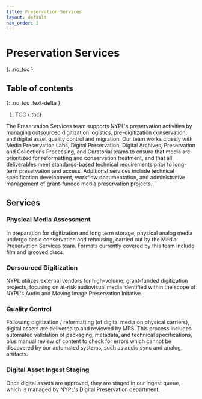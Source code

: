 ```yaml
---
title: Preservation Services
layout: default
nav_order: 3
---
```


# Preservation Services
{: .no_toc }

## Table of contents
{: .no_toc .text-delta }

1. TOC
{:toc}

The Preservation Services team supports NYPL's preservation activities by managing outsourced digitization logistics, pre-digitization conservation, and digital asset quality control and migration. Our team works closely with Media Preservation Labs, Digital Preservation, Digital Archives, Preservation and Collections Processing, and Curatorial teams to ensure that media are prioritized for reformatting and conservation treatment, and that all deliverables meet standards-based technical requirements prior to long-term preservation and access. Additional services include technical specification development, workflow documentation, and administrative management of grant-funded media preservation projects.

## Services

### Physical Media Assessment
In preparation for digitization and long term storage, physical analog media undergo basic conservation and rehousing, carried out by the Media Preservation Services team. Formats currently covered by this team include film and grooved discs.  

### Oursourced Digitization
NYPL utilizes external vendors for high-volume, grant-funded digitization projects, focusing on at-risk audiovisual media identified within the scope of NYPL's Audio and Moving Image Preservation Initative.

### Quality Control
Following digitization / reformatting (of digital media on physical carriers), digital assets are delivered to and reviewed by MPS. This process includes automated validation of packaging, metadata, and technical specifications, plus manual review of content to check for errors which cannot be discovered by our automated systems, such as audio sync and analog artifacts.

### Digital Asset Ingest Staging
Once digital assets are approved, they are staged in our ingest queue, which is managed by NYPL's Digital Preservation department.
